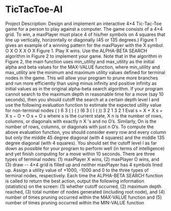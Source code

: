 # TicTacToe-AI
Project Description: Design and implement an interactive 4×4 Tic-Tac-Toe game for a person to play against a computer. The game consists of a 4×4 grid. To win, a maxPlayer must place 4 of his/her symbols on 4 squares that line up vertically, horizontally or diagonally (45 or 135 degrees.) Figure 1 gives an example of a winning pattern for the maxPlayer with the X symbol. O X O X X O X Figure 1. Play X wins. Use the ALPHA-BETA SEARCH algorithm in Figure 2 to implement your game. Note that in the algorithm in Figure 2, the main function uses min_utility and max_utility as the initial alpha and beta values for the MAX-VALUE function, where min_utility and max_utility are the minimum and maximum utility values defined for terminal nodes in the game. This will allow your program to prune more branches and run more efficiently than using minus infinity and positive infinity as initial values as in the original alpha-beta search algorithm. If your program cannot search to the maximum depth in reasonable time for a move (say 10 seconds), then you should cutoff the search at a certain depth level l and use the following evaluation function to estimate the expected utility value for non-terminal nodes ( ) 6 3 ( ) ( ) (6 3 ( ) ( )) 3 2 1 3 2 1 Eval s = X + X s + X s − O + O s + O s where s is the current state, X n is the number of rows, columns, or diagonals with exactly n X 's and no O’s. Similarly, On is the number of rows, columns, or diagonals with just n O’s. To compute the above evaluation function, you should consider every row and every column but only the middle 45 degree diagonal (with 4 squares) and the middle 135 degree diagonal (with 4 squares). You should set the cutoff level l as far down as possible for your program to perform well (in terms of intelligence) and yet finish computing for a move within 10 seconds. There are three types of terminal nodes: (1) maxPlayer X wins, (2) maxPlayer O wins, and (3) draw -- 4×4 grid is filled up and neither maxPlayer has 4 symbols lined up. Assign a utility value of +1000, -1000 and 0 to the three types of terminal nodes, respectively. Each time the ALPHA-BETA SEARCH function is called to return the best action, output the following information (statistics) on the screen: (1) whether cutoff occurred, (2) maximum depth reached, (3) total number of nodes generated (including root node), and (4) number of times pruning occurred within the MAX-VALUE function and (5) number of times pruning occurred within the MIN-VALUE function
